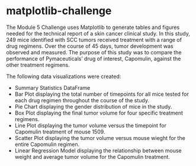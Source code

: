 # matplotlib-challenge
The Module 5 Challenge uses Matplotlib to generate tables and figures needed for the technical report of a skin cancer clinical study.
In this study, 249 mice identified with SCC tumors received treatment with a range of drug regimens. Over the course of 45 days, tumor development was observed and measured. The purpose of this study was to compare the performance of Pymaceuticals’ drug of interest, Capomulin, against the other treatment regimens.

The following data visualizations were created:
* Summary Statistics DataFrame
* Bar Plot displaying the total number of timepoints for all mice tested for each drug regimen throughout the course of the study.
* Pie Chart displaying the gender distribution of mice in the study.
* Box Plot displaying the final tumor volume for four specific treatment regimens.
* Line Plot displaying the tumor volume versus the timepoint for Capomulin treatment of mouse 1509.
* Scatter Plot displaying the tumor volume versus mouse wieght for the entire Capomulin regimen.
* Linear Regression Model displaying the relationship between mouse weight and average tumor volume for the Capomulin treatment. 

